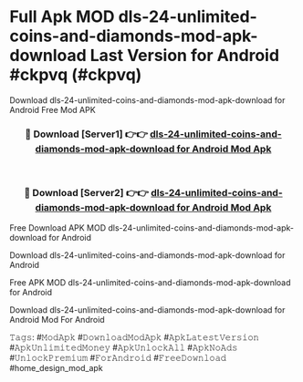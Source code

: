 # Full Apk MOD dls-24-unlimited-coins-and-diamonds-mod-apk-download Last Version for Android #ckpvq (#ckpvq)
Download dls-24-unlimited-coins-and-diamonds-mod-apk-download for Android Free Mod APK

<div align="center">
<h3>🔴 Download [Server1] 👉👉 <a href="https://apps.libra.edu.pl?title=dls-24-unlimited-coins-and-diamonds-mod-apk-download&ref=18F">dls-24-unlimited-coins-and-diamonds-mod-apk-download for Android Mod Apk</a></h3><br>

<h3>🔴 Download [Server2] 👉👉 <a href="https://apps.libra.edu.pl?title=dls-24-unlimited-coins-and-diamonds-mod-apk-download&ref=18F">dls-24-unlimited-coins-and-diamonds-mod-apk-download for Android Mod Apk</a></h3>
</div>


Free Download APK MOD dls-24-unlimited-coins-and-diamonds-mod-apk-download for Android

Download dls-24-unlimited-coins-and-diamonds-mod-apk-download for Android 

Free APK MOD dls-24-unlimited-coins-and-diamonds-mod-apk-download for Android 

Download dls-24-unlimited-coins-and-diamonds-mod-apk-download for Android Mod For Android

𝚃𝚊𝚐𝚜: #𝙼𝚘𝚍𝙰𝚙𝚔 #𝙳𝚘𝚠𝚗𝚕𝚘𝚊𝚍𝙼𝚘𝚍𝙰𝚙𝚔 #𝙰𝚙𝚔𝙻𝚊𝚝𝚎𝚜𝚝𝚅𝚎𝚛𝚜𝚒𝚘𝚗 #𝙰𝚙𝚔𝚄𝚗𝚕𝚒𝚖𝚒𝚝𝚎𝚍𝙼𝚘𝚗𝚎𝚢 #𝙰𝚙𝚔𝚄𝚗𝚕𝚘𝚌𝚔𝙰𝚕𝚕 #𝙰𝚙𝚔𝙽𝚘𝙰𝚍𝚜 #𝚄𝚗𝚕𝚘𝚌𝚔𝙿𝚛𝚎𝚖𝚒𝚞𝚖 #𝙵𝚘𝚛𝙰𝚗𝚍𝚛𝚘𝚒𝚍 #𝙵𝚛𝚎𝚎𝙳𝚘𝚠𝚗𝚕𝚘𝚊𝚍 #home_design_mod_apk